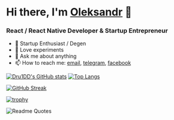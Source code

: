 # Hi there, I'm [Oleksandr](https://react-portfolio-753aa.web.app/) 💫
### React / React Native Developer & Startup Entrepreneur

- 🔭 Startup Enthusiast / Degen
- 🌱 Love experiments
- 💬 Ask me about anything
- 📫 How to reach me: [email](mailto:olxandrandrichuk@gmail.com), [telegram](https://t.me/Dru1DD), [facebook](https://www.facebook.com/profile.php?id=100012271021005)

[![Dru1DD's GitHub stats](https://github-readme-stats.vercel.app/api?username=dru1dd)](https://github.com/dru1dd/github-readme-stats)  [![Top Langs](https://github-readme-stats.vercel.app/api/top-langs/?username=dru1dd&layout=compact)](https://github.com/dru1dd/github-readme-stats) 

[![GitHub Streak](https://github-readme-streak-stats.herokuapp.com/?user=dru1dd)](https://git.io/streak-stats)


[![trophy](https://github-profile-trophy.vercel.app/?username=dru1dd)](https://github.com/ryo-ma/github-profile-trophy)


![Readme Quotes](https://quotes-github-readme.vercel.app/api?type=horizontal&theme=dark)
